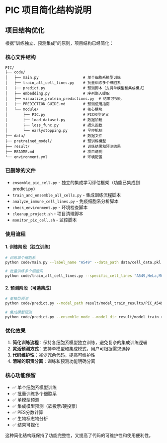 # PIC 项目简化结构说明

## 项目结构优化

根据"训练独立、预测集成"的原则，项目结构已经简化：

### 核心文件结构
```
PIC/
├── code/
│   ├── main.py                    # 单个细胞系模型训练
│   ├── train_all_cell_lines.py    # 批量训练多个细胞系
│   ├── predict.py                 # 预测脚本（支持单模型和集成模式）
│   ├── embedding.py               # 序列嵌入提取
│   ├── visualize_protein_predictions.py  # 结果可视化
│   ├── PREDICTION_GUIDE.md        # 预测使用指南
│   └── module/                    # 核心模块
│       ├── PIC.py                 # PIC模型定义
│       ├── load_dataset.py        # 数据加载
│       ├── loss_func.py           # 损失函数
│       └── earlystopping.py       # 早停机制
├── data/                          # 数据文件
├── pretrained_model/              # 预训练模型
├── result/                        # 训练结果和预测结果
├── README.md                      # 项目说明
└── environment.yml                # 环境配置
```

### 已删除的文件
- `ensemble_pic_cell.py` - 独立的集成学习评估框架（功能已集成到predict.py）
- `train_and_ensemble_all_cells.py` - 集成训练流程脚本
- `analyze_immune_cell_lines.py` - 免疫细胞系分析脚本
- `check_environment.py` - 环境检查脚本
- `cleanup_project.sh` - 项目清理脚本
- `monitor_pic_cell.sh` - 监控脚本

### 使用流程

#### 1. 训练阶段（独立训练）
```bash
# 训练单个细胞系
python code/main.py --label_name "A549" --data_path data/cell_data.pkl --feature_dir result/seq_embedding --save_path result/model_train_results

# 批量训练多个细胞系
python code/train_all_cell_lines.py --specific_cell_lines "A549,HeLa,MCF7" --device cuda:7
```

#### 2. 预测阶段（可选集成）
```bash
# 单模型预测
python code/predict.py --model_path result/model_train_results/PIC_A549/PIC_A549_model.pth --input_fasta proteins.fasta

# 集成模型预测
python code/predict.py --ensemble_mode --model_dir result/model_train_results --input_fasta proteins.fasta
```

### 优化效果

1. **简化训练流程**：保持各细胞系模型独立训练，避免复杂的集成训练逻辑
2. **灵活预测方式**：支持单模型和集成模式，用户可根据需求选择
3. **代码维护性**：减少冗余代码，提高可维护性
4. **清晰的职责分离**：训练和预测功能明确分离

### 核心功能保留

- ✅ 单个细胞系模型训练
- ✅ 批量训练多个细胞系  
- ✅ 单模型预测
- ✅ 集成模型预测（软投票/硬投票）
- ✅ PES分数计算
- ✅ 生物标志物分析
- ✅ 结果可视化

这种简化结构既保持了功能完整性，又提高了代码的可维护性和使用便利性。 